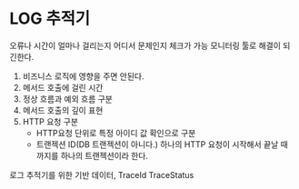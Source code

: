 # LOG 추적기

오류나 시간이 얼마나 걸리는지 어디서 문제인지 체크가 가능
모니터링 툴로 해결이 되긴한다.

1. 비즈니스 로직에 영향을 주면 안된다.
2. 메서드 호출에 걸린 시간
3. 정상 흐름과 예외 흐름 구분
4. 메서드 호출의 깊이 표현
5. HTTP 요청 구분
    - HTTP요청 단위로 특정 아이디 값 확인으로 구분
    - 트랜젝션 ID(DB 트랜젝션이 아니다.) 하나의 HTTP 요청이 시작해서 끝날 때 까지를 하나의 트랜젝션이라 한다.

로그 추적기를 위한 기반 데이터, TraceId TraceStatus
